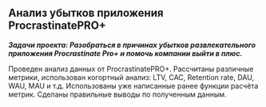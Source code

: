 ## Анализ убытков приложения ProcrastinatePRO+

***Задачи проекта: Разобраться в причинах убытков развлекательного приложения Procrastinate Pro+ и помочь компании выйти в плюс.***

Проведен анализ данных от ProcrastinatePRO+. Рассчитаны различные метрики, использован когортный анализ: LTV, CAC, Retention rate, DAU, WAU, MAU и т.д. Использованы уже написанные ранее функции расчёта метрик. Сделаны правильные выводы по полученным данным.
